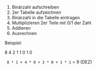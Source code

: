 1. Binärzahl aufschreiben
2. 2er Tabelle aufzeichnen
3. Binärzahl in die Tabelle eintragen
4. Multiplizieren 2er Teile mit 0/1 der Zahl
5. Addieren
6. Ausrechnen 


Beispiel:

8    4    2    1
1    0    1    0
 
` 8 * 1 + 4 * 0 + 2 * 0 + 1 * 1`
= 9 (DEZ)





